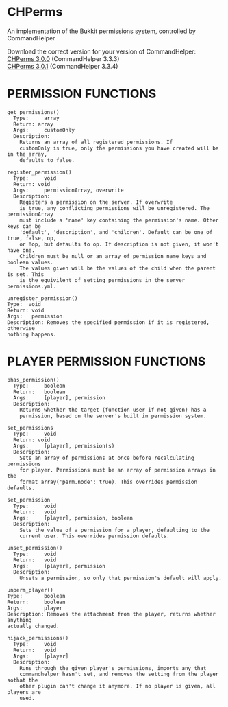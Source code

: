 CHPerms
=======

An implementation of the Bukkit permissions system, controlled by CommandHelper

Download the correct version for your version of CommandHelper:
<br>[CHPerms 3.0.0](https://letsbuild.net/jenkins/job/CHPerms/2/) (CommandHelper 3.3.3)
<br>[CHPerms 3.0.1](https://letsbuild.net/jenkins/job/CHPerms/5/) (CommandHelper 3.3.4)

PERMISSION FUNCTIONS
=========
```
get_permissions()
  Type: 	array
  Return: array
  Args: 	customOnly
  Description:
    Returns an array of all registered permissions. If
    customOnly is true, only the permissions you have created will be in the array,
    defaults to false.
```
```
register_permission()
  Type: 	void
  Return: void
  Args: 	permissionArray, overwrite
  Description:
    Registers a permission on the server. If overwrite
    is true, any conflicting permissions will be unregistered. The permissionArray
    must include a 'name' key containing the permission's name. Other keys can be
    'default', 'description', and 'children'. Default can be one of true, false, op,
    or !op, but defaults to op. If description is not given, it won't have one.
    Children must be null or an array of permission name keys and boolean values.
    The values given will be the values of the child when the parent is set. This
    is the equivilent of setting permissions in the server permissions.yml.
```
```
unregister_permission()
Type:  void
Return:	void
Args:	permission
Description: Removes the specified permission if it is registered, otherwise 
nothing happens.
```


PLAYER PERMISSION FUNCTIONS
=========
```
phas_permission()
  Type: 	boolean
  Return:   boolean
  Args: 	[player], permission
  Description:
    Returns whether the target (function user if not given) has a
    permission, based on the server's built in permission system.
```
```
set_permissions
  Type: 	void
  Return: void
  Args: 	[player], permission(s)
  Description:
    Sets an array of permissions at once before	recalculating permissions
    for player. Permissions must be an array of permission arrays in the
    format array('perm.node': true). This overrides permission defaults.
```
```
set_permission
  Type: 	void
  Return:   void
  Args: 	[player], permission, boolean
  Description:
    Sets the value of a permission for a player, defaulting to the
    current user. This overrides permission defaults.
```
```
unset_permission()
  Type: 	void
  Return:   void
  Args: 	[player], permission
  Description:
    Unsets a permission, so only that permission's default will apply.
```
```
unperm_player()
Type:	    boolean
Return:	    boolean
Args:       player
Description: Removes the attachment from the player, returns whether anything 
actually changed.
```
```
hijack_permissions()
  Type: 	void
  Return:   void
  Args:     [player]
  Description: 
    Runs through the given player's permissions, imports any that 
    commandhelper hasn't set, and removes the setting from the player sothat the 
    other plugin can't change it anymore. If no player is given, all players are 
    used.
```
